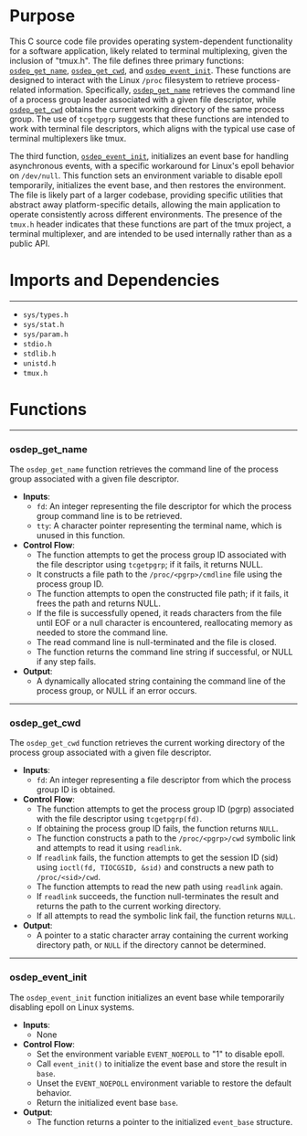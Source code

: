# Purpose
This C source code file provides operating system-dependent functionality for a software application, likely related to terminal multiplexing, given the inclusion of "tmux.h". The file defines three primary functions: [`osdep_get_name`](#osdep_get_name), [`osdep_get_cwd`](#osdep_get_cwd), and [`osdep_event_init`](#osdep_event_init). These functions are designed to interact with the Linux `/proc` filesystem to retrieve process-related information. Specifically, [`osdep_get_name`](#osdep_get_name) retrieves the command line of a process group leader associated with a given file descriptor, while [`osdep_get_cwd`](#osdep_get_cwd) obtains the current working directory of the same process group. The use of `tcgetpgrp` suggests that these functions are intended to work with terminal file descriptors, which aligns with the typical use case of terminal multiplexers like tmux.

The third function, [`osdep_event_init`](#osdep_event_init), initializes an event base for handling asynchronous events, with a specific workaround for Linux's epoll behavior on `/dev/null`. This function sets an environment variable to disable epoll temporarily, initializes the event base, and then restores the environment. The file is likely part of a larger codebase, providing specific utilities that abstract away platform-specific details, allowing the main application to operate consistently across different environments. The presence of the `tmux.h` header indicates that these functions are part of the tmux project, a terminal multiplexer, and are intended to be used internally rather than as a public API.
# Imports and Dependencies

---
- `sys/types.h`
- `sys/stat.h`
- `sys/param.h`
- `stdio.h`
- `stdlib.h`
- `unistd.h`
- `tmux.h`


# Functions

---
### osdep_get_name<!-- {{#callable:osdep_get_name}} -->
The `osdep_get_name` function retrieves the command line of the process group associated with a given file descriptor.
- **Inputs**:
    - `fd`: An integer representing the file descriptor for which the process group command line is to be retrieved.
    - `tty`: A character pointer representing the terminal name, which is unused in this function.
- **Control Flow**:
    - The function attempts to get the process group ID associated with the file descriptor using `tcgetpgrp`; if it fails, it returns NULL.
    - It constructs a file path to the `/proc/<pgrp>/cmdline` file using the process group ID.
    - The function attempts to open the constructed file path; if it fails, it frees the path and returns NULL.
    - If the file is successfully opened, it reads characters from the file until EOF or a null character is encountered, reallocating memory as needed to store the command line.
    - The read command line is null-terminated and the file is closed.
    - The function returns the command line string if successful, or NULL if any step fails.
- **Output**:
    - A dynamically allocated string containing the command line of the process group, or NULL if an error occurs.


---
### osdep_get_cwd<!-- {{#callable:osdep_get_cwd}} -->
The `osdep_get_cwd` function retrieves the current working directory of the process group associated with a given file descriptor.
- **Inputs**:
    - `fd`: An integer representing a file descriptor from which the process group ID is obtained.
- **Control Flow**:
    - The function attempts to get the process group ID (pgrp) associated with the file descriptor using `tcgetpgrp(fd)`.
    - If obtaining the process group ID fails, the function returns `NULL`.
    - The function constructs a path to the `/proc/<pgrp>/cwd` symbolic link and attempts to read it using `readlink`.
    - If `readlink` fails, the function attempts to get the session ID (sid) using `ioctl(fd, TIOCGSID, &sid)` and constructs a new path to `/proc/<sid>/cwd`.
    - The function attempts to read the new path using `readlink` again.
    - If `readlink` succeeds, the function null-terminates the result and returns the path to the current working directory.
    - If all attempts to read the symbolic link fail, the function returns `NULL`.
- **Output**:
    - A pointer to a static character array containing the current working directory path, or `NULL` if the directory cannot be determined.


---
### osdep_event_init<!-- {{#callable:osdep_event_init}} -->
The `osdep_event_init` function initializes an event base while temporarily disabling epoll on Linux systems.
- **Inputs**:
    - None
- **Control Flow**:
    - Set the environment variable `EVENT_NOEPOLL` to "1" to disable epoll.
    - Call `event_init()` to initialize the event base and store the result in `base`.
    - Unset the `EVENT_NOEPOLL` environment variable to restore the default behavior.
    - Return the initialized event base `base`.
- **Output**:
    - The function returns a pointer to the initialized `event_base` structure.


